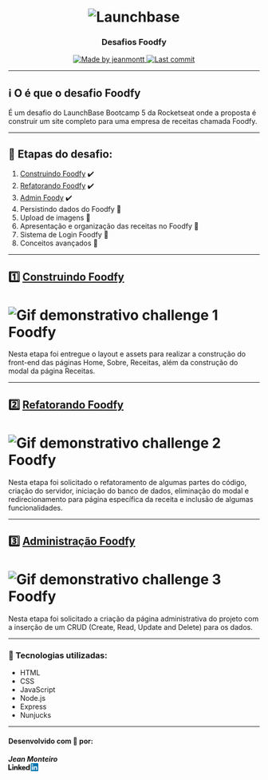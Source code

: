 <h1 align="center">
    <img alt="Launchbase" src="https://storage.googleapis.com/golden-wind/bootcamp-launchbase/logo.png" width="400px" />
</h1>

<h3 align="center">
  Desafios Foodfy
</h3>

<p align="center">

  <a href="https://github.com/jeanmontt">
    <img alt="Made by jeanmontt" src="https://img.shields.io/badge/made%20by-jeanmontt-blue">
  </a>

  <a href="https://github.com/jeanmontt/foodfy/commits/master" >
    <img alt="Last commit" src="https://img.shields.io/github/last-commit/jeanmontt/foodfy">
  </a>

</p>

---

## ℹ️ O é que o desafio Foodfy

É um desafio do LaunchBase Bootcamp 5 da Rocketseat onde a proposta é construir um site completo para uma empresa de receitas chamada Foodfy.

---

## 📑️ Etapas do desafio:

1. [Construindo Foodfy](https://github.com/jeanmontt/foodfy/tree/master/01_challenge-building-foodfy) ✔️
2. [Refatorando Foodfy](https://github.com/jeanmontt/foodfy/tree/master/02_challenge-refactoring-foodfy) ✔️
3. [Admin Foody](https://github.com/jeanmontt/foodfy/tree/master/03_challenge-admin-foodfy) ✔️
4. Persistindo dados do Foodfy 🚧️
5. Upload de imagens 🚧️
6. Apresentação e organização das receitas no Foodfy 🚧️
7. Sistema de Login Foodfy 🚧️
8. Conceitos avançados 🚧️

---

## 1️⃣️ [Construindo Foodfy](https://github.com/jeanmontt/foodfy/tree/master/01_challenge-building-foodfy)

<h1>
<img src="assets/foodfy1.gif" alt="Gif demonstrativo challenge 1 Foodfy">
</h1>

Nesta etapa foi entregue o layout e assets para realizar a construção do front-end das páginas Home, Sobre, Receitas, além da construção do modal da página Receitas.

---

## 2️⃣️ [Refatorando Foodfy](https://github.com/jeanmontt/foodfy/tree/master/02_challenge-refactoring-foodfy)

<h1>
<img src="assets/foodfy2.gif" alt="Gif demonstrativo challenge 2 Foodfy">
</h1>

Nesta etapa foi solicitado o refatoramento de algumas partes do código, criação do servidor, iniciação do banco de dados, eliminação do modal e redirecionamento para página específica da receita e inclusão de algumas funcionalidades.

---

## 3️⃣ [Administração Foodfy](https://github.com/jeanmontt/foodfy/tree/master/02_challenge-refactoring-foodfy)

<h1>
<img src="assets/foodfy3.gif" alt="Gif demonstrativo challenge 3 Foodfy">
</h1>

Nesta etapa foi solicitado a criação da página administrativa do projeto com a inserção de um CRUD (Create, Read, Update and Delete) para os dados.

---
### 🚀️ Tecnologias utilizadas:

- HTML
- CSS
- JavaScript
- Node.js
- Express
- Nunjucks

---

#### Desenvolvido com 💙️ por:

***Jean Monteiro*** 
<br/> 
<a href="https://www.linkedin.com/in/jeanmont/">
<img src="https://raw.githubusercontent.com/jeanmontt/NLW-1.0/master/public/assets/linkedin.png">
</a>